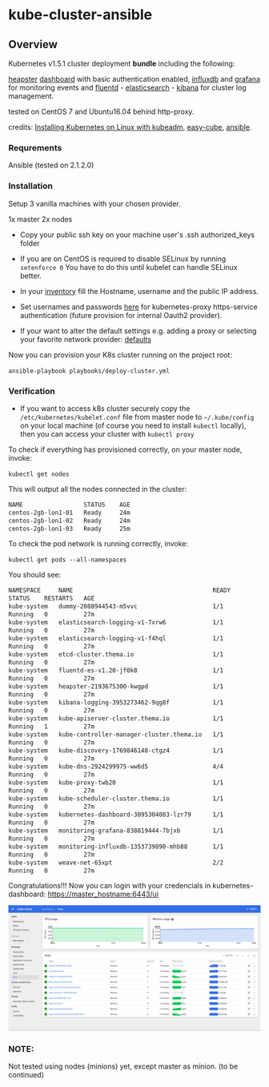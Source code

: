 # kube-cluster-ansible

## Overview
Kubernetes v1.5.1 cluster deployment **bundle** including the following:

[heapster](https://github.com/kubernetes/heapster) [dashboard](https://github.com/kubernetes/dashboard) with basic authentication enabled, 
[influxdb](https://www.influxdata.com/) and [grafana](http://grafana.org/) for monitoring events and 
[fluentd](http://www.fluentd.org/) - [elasticsearch](https://www.elastic.co/) - [kibana](https://github.com/kubernetes/kubernetes/tree/master/cluster/addons/fluentd-elasticsearch)
for cluster log management. 

tested on CentOS 7 and Ubuntu16.04 behind http-proxy.

credits:
[Installing Kubernetes on Linux with kubeadm](http://kubernetes.io/docs/getting-started-guides/kubeadm/),
[easy-cube](https://github.com/danpilch/easy-kube),
[ansible](https://github.com/kubernetes/contrib/tree/master/ansible).

### Requrements

Ansible (tested on 2.1.2.0)

### Installation

Setup 3 vanilla machines with your chosen provider.

1x master
2x nodes

* Copy your public ssh key on your machine user's .ssh authorized_keys folder

* If you are on CentOS is required to disable SELinux by running `setenforce 0`  You have to do this until kubelet can handle SELinux better.

* In your [inventory](./inventories/main.ini) fill the Hostname, username and the public IP address.

* Set usernames and passwords [here](./roles/master/files/passwords.csv) for kubernetes-proxy https-service authentication (future provision for internal Oauth2 provider).

* If your want to alter the default settings e.g. adding a proxy or selecting your favorite network provider: [defaults](./inventories/group_vars/all.yml)


Now you can provision your K8s cluster running on the project root:

`ansible-playbook playbooks/deploy-cluster.yml`

### Verification

* If you want to access k8s cluster securely copy the `/etc/kubernetes/kubelet.conf` file from master node to `~/.kube/config` 
on your local machine (of course you need to install `kubectl` locally), then you can access your cluster with `kubectl proxy`

To check if everything has provisioned correctly, on your master node, invoke:

`kubectl get nodes`

This will output all the nodes connected in the cluster:

```
NAME                 STATUS    AGE
centos-2gb-lon1-01   Ready     24m
centos-2gb-lon1-02   Ready     24m
centos-2gb-lon1-03   Ready     25m
```

To check the pod network is running correctly, invoke:

`kubectl get pods --all-namespaces`

You should see:

```
NAMESPACE     NAME                                       READY     STATUS    RESTARTS   AGE
kube-system   dummy-2088944543-m5vvc                     1/1       Running   0          27m
kube-system   elasticsearch-logging-v1-7xrw6             1/1       Running   0          27m
kube-system   elasticsearch-logging-v1-f4hql             1/1       Running   0          27m
kube-system   etcd-cluster.thema.io                      1/1       Running   0          27m
kube-system   fluentd-es-v1.20-jf0k8                     1/1       Running   0          27m
kube-system   heapster-2193675300-kwgpd                  1/1       Running   0          27m
kube-system   kibana-logging-3953273462-9qg8f            1/1       Running   0          27m
kube-system   kube-apiserver-cluster.thema.io            1/1       Running   1          27m
kube-system   kube-controller-manager-cluster.thema.io   1/1       Running   0          27m
kube-system   kube-discovery-1769846148-ctgz4            1/1       Running   0          27m
kube-system   kube-dns-2924299975-ww6d5                  4/4       Running   0          27m
kube-system   kube-proxy-twb20                           1/1       Running   0          27m
kube-system   kube-scheduler-cluster.thema.io            1/1       Running   0          27m
kube-system   kubernetes-dashboard-3095304083-lzr79      1/1       Running   0          27m
kube-system   monitoring-grafana-838819444-7bjxb         1/1       Running   0          27m
kube-system   monitoring-influxdb-1353739890-mhb88       1/1       Running   0          27m
kube-system   weave-net-65xpt                            2/2       Running   0          27m
```

Congratulations!!! Now you can login with your credencials in kubernetes-dashboard: [https://master_hostname:6443/ui](https://master_hostname:6443/ui)

![dashboard](kubernetes-dash.png)

### NOTE: 
Not tested using nodes (minions) yet, except master as minion. (to be continued)
